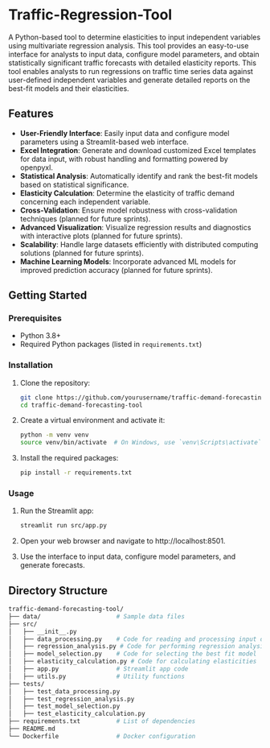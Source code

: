 # Traffic-Regression-Tool
A Python-based tool to determine elasticities to input independent variables using multivariate regression analysis. This tool provides an easy-to-use interface for analysts to input data, configure model parameters, and obtain statistically significant traffic forecasts with detailed elasticity reports. This tool enables analysts to run regressions on traffic time series data against user-defined independent variables and generate detailed reports on the best-fit models and their elasticities.

## Features

- **User-Friendly Interface**: Easily input data and configure model parameters using a Streamlit-based web interface.
- **Excel Integration**: Generate and download customized Excel templates for data input, with robust handling and formatting powered by openpyxl.
- **Statistical Analysis**: Automatically identify and rank the best-fit models based on statistical significance.
- **Elasticity Calculation**: Determine the elasticity of traffic demand concerning each independent variable.
- **Cross-Validation**: Ensure model robustness with cross-validation techniques (planned for future sprints).
- **Advanced Visualization**: Visualize regression results and diagnostics with interactive plots (planned for future sprints).
- **Scalability**: Handle large datasets efficiently with distributed computing solutions (planned for future sprints).
- **Machine Learning Models**: Incorporate advanced ML models for improved prediction accuracy (planned for future sprints).

## Getting Started

### Prerequisites

- Python 3.8+
- Required Python packages (listed in `requirements.txt`)

### Installation

1. Clone the repository:
   ```sh
   git clone https://github.com/yourusername/traffic-demand-forecasting-tool.git
   cd traffic-demand-forecasting-tool

2. Create a virtual environment and activate it:
   ```sh
   python -m venv venv
   source venv/bin/activate  # On Windows, use `venv\Scripts\activate`

3. Install the required packages:
   ```sh
   pip install -r requirements.txt

### Usage

1. Run the Streamlit app:
   ```sh
   streamlit run src/app.py

2. Open your web browser and navigate to http://localhost:8501.

3. Use the interface to input data, configure model parameters, and generate forecasts.

## Directory Structure

  ```sh
  traffic-demand-forecasting-tool/
  ├── data/                     # Sample data files
  ├── src/
  │   ├── __init__.py
  │   ├── data_processing.py    # Code for reading and processing input data
  │   ├── regression_analysis.py # Code for performing regression analysis
  │   ├── model_selection.py    # Code for selecting the best fit model
  │   ├── elasticity_calculation.py # Code for calculating elasticities
  │   ├── app.py                # Streamlit app code
  │   ├── utils.py              # Utility functions
  ├── tests/
  │   ├── test_data_processing.py
  │   ├── test_regression_analysis.py
  │   ├── test_model_selection.py
  │   ├── test_elasticity_calculation.py
  ├── requirements.txt          # List of dependencies
  ├── README.md
  └── Dockerfile                # Docker configuration


